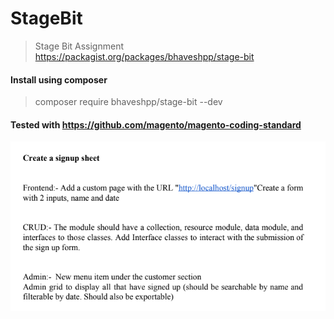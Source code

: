 # StageBit
> Stage Bit Assignment 
https://packagist.org/packages/bhaveshpp/stage-bit

#### Install using composer 

> composer require bhaveshpp/stage-bit --dev

#### Tested with https://github.com/magento/magento-coding-standard


<img src="https://github.com/bhaveshpp/StageBit/blob/master/Screenshot.png" alt="Assignment" />
